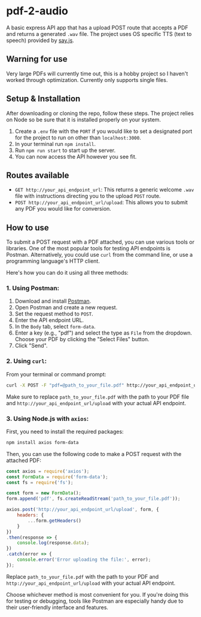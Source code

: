 # pdf-2-audio
A basic express API app that has a upload POST route that accepts a PDF and returns a generated `.wav` file. The project uses OS specific TTS (text to speech) provided by [say.js](https://github.com/Marak/say.js).

## Warning for use
Very large PDFs will currently time out, this is a hobby project so I haven't worked through optimization. Currently only supports single files.

## Setup & Installation
After downloading or cloning the repo, follow these steps. The project relies on Node so be sure that it is installed properly on your system.

1. Create a `.env` file with the `PORT` if you would like to set a designated port for the project to run on other than `localhost:3000`.
2. In your terminal run `npm install`.
3. Run `npm run start` to start up the server.
4. You can now access the API however you see fit.

## Routes available
- `GET http://your_api_endpoint_url`: This returns a generic welcome `.wav` file with instructions directing you to the upload `POST` route.
- `POST http://your_api_endpoint_url/upload`: This allows you to submit any PDF you would like for conversion.

## How to use
To submit a POST request with a PDF attached, you can use various tools or libraries. One of the most popular tools for testing API endpoints is Postman. Alternatively, you could use `curl` from the command line, or use a programming language's HTTP client.

Here's how you can do it using all three methods:

### 1. Using Postman:

1. Download and install [Postman](https://www.postman.com/downloads/).
2. Open Postman and create a new request.
3. Set the request method to `POST`.
4. Enter the API endpoint URL.
5. In the `Body` tab, select `form-data`.
6. Enter a key (e.g., "pdf") and select the type as `File` from the dropdown. Choose your PDF by clicking the "Select Files" button.
7. Click "Send".

### 2. Using `curl`:

From your terminal or command prompt:

```bash
curl -X POST -F "pdf=@path_to_your_file.pdf" http://your_api_endpoint_url/upload
```

Make sure to replace `path_to_your_file.pdf` with the path to your PDF file and `http://your_api_endpoint_url/upload` with your actual API endpoint.

### 3. Using Node.js with `axios`:

First, you need to install the required packages:

```bash
npm install axios form-data
```

Then, you can use the following code to make a POST request with the attached PDF:

```javascript
const axios = require('axios');
const FormData = require('form-data');
const fs = require('fs');

const form = new FormData();
form.append('pdf', fs.createReadStream('path_to_your_file.pdf'));

axios.post('http://your_api_endpoint_url/upload', form, {
    headers: {
        ...form.getHeaders()
    }
})
.then(response => {
    console.log(response.data);
})
.catch(error => {
    console.error('Error uploading the file:', error);
});
```

Replace `path_to_your_file.pdf` with the path to your PDF and `http://your_api_endpoint_url/upload` with your actual API endpoint.

Choose whichever method is most convenient for you. If you're doing this for testing or debugging, tools like Postman are especially handy due to their user-friendly interface and features.
